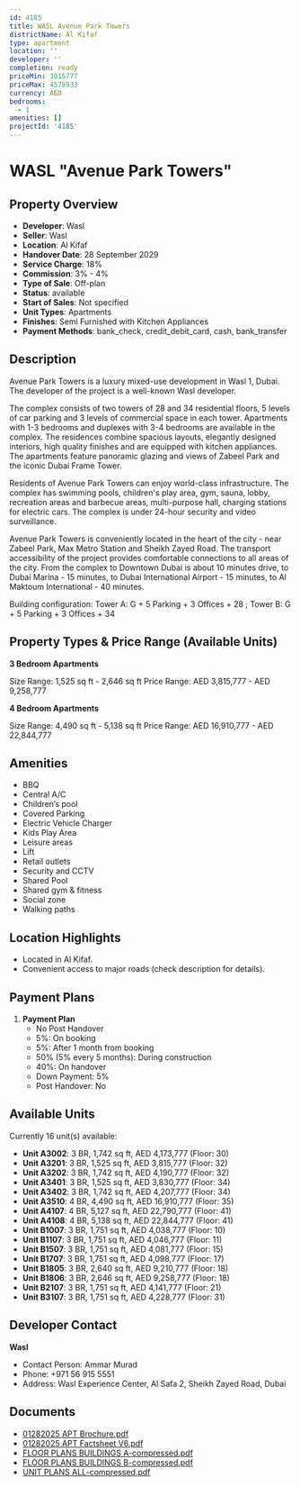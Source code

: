 ```yaml
---
id: 4185
title: WASL Avenue Park Towers
districtName: Al Kifaf
type: apartment
location: ''
developer: ''
completion: ready
priceMin: 3815777
priceMax: 4578933
currency: AED
bedrooms:
  - 1
amenities: []
projectId: '4185'
---
```


# WASL "Avenue Park Towers"

## Property Overview
- **Developer**: Wasl
- **Seller**: Wasl
- **Location**: Al Kifaf
- **Handover Date**: 28 September 2029
- **Service Charge**: 18%
- **Commission**: 3% - 4%
- **Type of Sale**: Off-plan
- **Status**: available
- **Start of Sales**: Not specified
- **Unit Types**: Apartments
- **Finishes**: Semi Furnished with Kitchen Appliances
- **Payment Methods**: bank_check, credit_debit_card, cash, bank_transfer

## Description
Avenue Park Towers is a luxury mixed-use development in Wasl 1, Dubai. The developer of the project is a well-known Wasl developer. 

The complex consists of two towers of 28 and 34 residential floors, 5 levels of car parking and 3 levels of commercial space in each tower. Apartments with 1-3 bedrooms and duplexes with 3-4 bedrooms are available in the complex. The residences combine spacious layouts, elegantly designed interiors, high quality finishes and are equipped with kitchen appliances. The apartments feature panoramic glazing and views of Zabeel Park and the iconic Dubai Frame Tower.

Residents of Avenue Park Towers can enjoy world-class infrastructure. The complex has swimming pools, children's play area, gym, sauna, lobby, recreation areas and barbecue areas, multi-purpose hall, charging stations for electric cars. The complex is under 24-hour security and video surveillance.

Avenue Park Towers is conveniently located in the heart of the city - near Zabeel Park, Max Metro Station and Sheikh Zayed Road. The transport accessibility of the project provides comfortable connections to all areas of the city. From the complex to Downtown Dubai is about 10 minutes drive, to Dubai Marina - 15 minutes, to Dubai International Airport - 15 minutes, to Al Maktoum International - 40 minutes.

Building configuration: Tower A: G + 5 Parking + 3 Offices + 28 ; Tower B: G + 5 Parking + 3 Offices + 34

## Property Types & Price Range (Available Units)
**3 Bedroom Apartments**

Size Range: 1,525 sq ft - 2,646 sq ft
Price Range: AED 3,815,777 - AED 9,258,777

**4 Bedroom Apartments**

Size Range: 4,490 sq ft - 5,138 sq ft
Price Range: AED 16,910,777 - AED 22,844,777

## Amenities
- BBQ
- Central A/C
- Children’s pool
- Covered Parking
- Electric Vehicle Charger
- Kids Play Area
- Leisure areas
- Lift
- Retail outlets
- Security and CCTV
- Shared Pool
- Shared gym & fitness
- Social zone
- Walking paths

## Location Highlights
- Located in Al Kifaf.
- Convenient access to major roads (check description for details).

## Payment Plans
1. **Payment Plan**
   - No Post Handover
   - 5%: On booking
   - 5%: After 1 month from booking
   - 50% (5% every 5 months): During construction
   - 40%: On handover
   - Down Payment: 5%
   - Post Handover: No

## Available Units
Currently 16 unit(s) available:
- **Unit A3002**: 3 BR, 1,742 sq ft, AED 4,173,777 (Floor: 30)
- **Unit A3201**: 3 BR, 1,525 sq ft, AED 3,815,777 (Floor: 32)
- **Unit A3202**: 3 BR, 1,742 sq ft, AED 4,190,777 (Floor: 32)
- **Unit A3401**: 3 BR, 1,525 sq ft, AED 3,830,777 (Floor: 34)
- **Unit A3402**: 3 BR, 1,742 sq ft, AED 4,207,777 (Floor: 34)
- **Unit A3510**: 4 BR, 4,490 sq ft, AED 16,910,777 (Floor: 35)
- **Unit A4107**: 4 BR, 5,127 sq ft, AED 22,790,777 (Floor: 41)
- **Unit A4108**: 4 BR, 5,138 sq ft, AED 22,844,777 (Floor: 41)
- **Unit B1007**: 3 BR, 1,751 sq ft, AED 4,038,777 (Floor: 10)
- **Unit B1107**: 3 BR, 1,751 sq ft, AED 4,046,777 (Floor: 11)
- **Unit B1507**: 3 BR, 1,751 sq ft, AED 4,081,777 (Floor: 15)
- **Unit B1707**: 3 BR, 1,751 sq ft, AED 4,098,777 (Floor: 17)
- **Unit B1805**: 3 BR, 2,640 sq ft, AED 9,210,777 (Floor: 18)
- **Unit B1806**: 3 BR, 2,646 sq ft, AED 9,258,777 (Floor: 18)
- **Unit B2107**: 3 BR, 1,751 sq ft, AED 4,141,777 (Floor: 21)
- **Unit B3107**: 3 BR, 1,751 sq ft, AED 4,228,777 (Floor: 31)

## Developer Contact
**Wasl**
- Contact Person: Ammar Murad
- Phone: +971 56 915 5551
- Address: Wasl Experience Center, Al Safa 2, Sheikh Zayed Road, Dubai

## Documents
- [01282025 APT Brochure.pdf](https://cdn.geniemap.net/2025/01/28/jscnj7AIQjK3y0WvaO4b6WJDM2l9Qm4nh1n4J4Mp.pdf)
- [01282025 APT Factsheet V6.pdf](https://cdn.geniemap.net/2025/01/28/GbEm5IGulqV5DOLpMDPgPkf0d6ggzyhauL4zVaZa.pdf)
- [FLOOR PLANS BUILDINGS A-compressed.pdf](https://cdn.geniemap.net/2025/01/28/VHerQizQwsl86dljioxYKDx9GdaqXMcxH4064OlZ.pdf)
- [FLOOR PLANS BUILDINGS B-compressed.pdf](https://cdn.geniemap.net/2025/01/28/N2qwKWHE7C4zypk8qj0gOQRb2Srm1HmbPhqzn2eF.pdf)
- [UNIT PLANS ALL-compressed.pdf](https://cdn.geniemap.net/2025/01/28/HkusZQkbWk4QGI2UXhXUySoTLz9USBte8PZOrB56.pdf)
